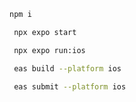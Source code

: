    ```bash
   npm i
   ```


   ```bash
    npx expo start
   ```


   ```bash
    npx expo run:ios
   ```


   ```bash
    eas build --platform ios
   ```


   ```bash
    eas submit --platform ios
   ```
